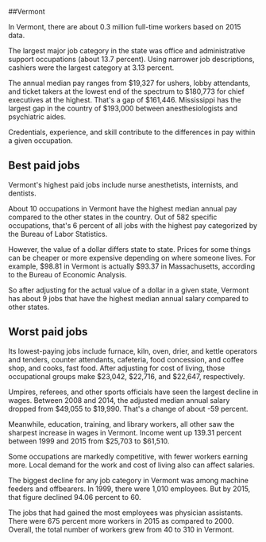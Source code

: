

##Vermont

In Vermont, there are about 0.3 million full-time workers based on 2015 data.

The largest major job category in the state was <span class='occ_title_em'>office and administrative support occupations</span> (about 13.7 percent). Using narrower job descriptions, <span class='occ_title_em'>cashiers</span> were the largest category at 3.13 percent.
               
The annual median pay ranges from $19,327 for <span class='occ_title_em'>ushers, lobby attendants, and ticket takers</span> at the lowest end of the spectrum to  $180,773 for <span class='occ_title_em'>chief executives</span> at the highest. That's a gap of $161,446. Mississippi has the largest gap in the country of $193,000 between <span class='occ_title_em'>anesthesiologists and psychiatric aides</span>.
          
Credentials, experience, and skill contribute to the differences in pay within a given occupation.

## Best paid jobs
Vermont's highest paid jobs include <span class='occ_title_em'>nurse anesthetists, internists</span>, and <span class='occ_title_em'>dentists</span>.
               
About 10 occupations in Vermont have the highest median annual pay compared to the other states in the country. Out of 582 specific occupations, that's 6 percent of all jobs with the highest pay categorized by the Bureau of Labor Statistics.
               
However, the value of a dollar differs state to state. Prices for some things can be cheaper or more expensive depending on where someone lives. For example, $98.81 in Vermont is actually $93.37 in Massachusetts, according to the Bureau of Economic Analysis.
               
So after adjusting for the actual value of a dollar in a given state, Vermont has about 9 jobs that have the highest median annual salary compared to other states.
               
## Worst paid jobs

Its lowest-paying jobs include <span class='occ_title_em'>furnace, kiln, oven, drier, and kettle operators and tenders</span>, <span class='occ_title_em'>counter attendants, cafeteria, food concession, and coffee shop</span>, and <span class='occ_title_em'>cooks, fast food</span>. After adjusting for cost of living, those occupational groups make $23,042,  $22,716, and  $22,647, respectively.
               
<span class='occ_title_em'>Umpires, referees, and other sports officials</span> have seen the largest decline in wages. Between 2008 and 2014, the adjusted median annual salary dropped from $49,055 to $19,990. That's a change of about -59 percent.
               
Meanwhile, <span class='occ_title_em'>education, training, and library workers, all other</span> saw the sharpest increase in wages in Vermont. Income went up 139.31 percent between 1999 and 2015 from $25,703 to $61,510.

Some occupations are markedly competitive, with fewer workers earning more. Local demand for the work and cost of living also can affect salaries.

            
The biggest decline for any job category in Vermont was among <span class='occ_title_em'>machine feeders and offbearers</span>. In 1999, there were 1,010 employees. But by 2015, that figure declined 94.06 percent to 60. 
               
The jobs that had gained the most employees was physician assistants. There were 675 percent more workers in 2015 as compared to 2000. Overall, the total number of workers grew from 40 to 310 in Vermont.

